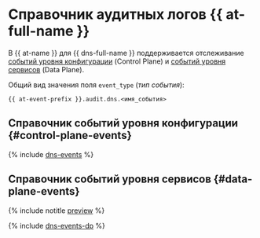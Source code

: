 # Справочник аудитных логов {{ at-full-name }}

В {{ at-name }} для {{ dns-full-name }} поддерживается отслеживание [событий уровня конфигурации](../audit-trails/concepts/format.md) (Control Plane) и [событий уровня сервисов](../audit-trails/concepts/format-data-plane.md) (Data Plane).

Общий вид значения поля `event_type` (_тип события_):

```text
{{ at-event-prefix }}.audit.dns.<имя_события>
```

## Справочник событий уровня конфигурации {#control-plane-events}

{% include [dns-events](../_includes/audit-trails/events/dns-events.md) %}

## Справочник событий уровня сервисов {#data-plane-events}

{% include notitle [preview](../_includes/note-preview-by-request.md) %}

{% include [dns-events-dp](../_includes/audit-trails/events/dns-events-dp.md) %}